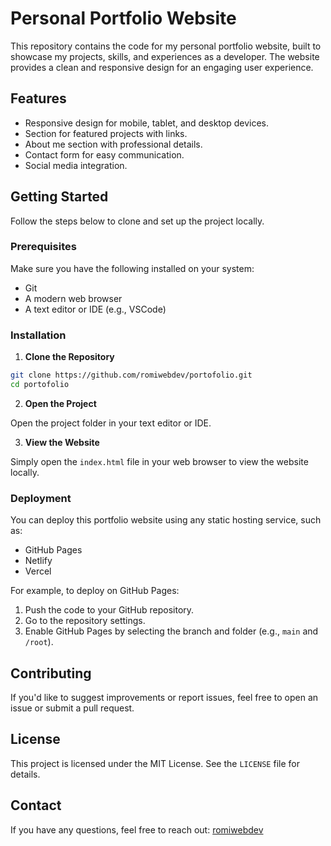 # Personal Portfolio Website

This repository contains the code for my personal portfolio website, built to showcase my projects, skills, and experiences as a developer. The website provides a clean and responsive design for an engaging user experience.

## Features
- Responsive design for mobile, tablet, and desktop devices.
- Section for featured projects with links.
- About me section with professional details.
- Contact form for easy communication.
- Social media integration.

## Getting Started
Follow the steps below to clone and set up the project locally.

### Prerequisites
Make sure you have the following installed on your system:
- Git
- A modern web browser
- A text editor or IDE (e.g., VSCode)

### Installation

1. **Clone the Repository**

```bash
git clone https://github.com/romiwebdev/portofolio.git
cd portofolio
```

2. **Open the Project**

Open the project folder in your text editor or IDE.

3. **View the Website**

Simply open the `index.html` file in your web browser to view the website locally.

### Deployment
You can deploy this portfolio website using any static hosting service, such as:
- GitHub Pages
- Netlify
- Vercel

For example, to deploy on GitHub Pages:
1. Push the code to your GitHub repository.
2. Go to the repository settings.
3. Enable GitHub Pages by selecting the branch and folder (e.g., `main` and `/root`).

## Contributing
If you'd like to suggest improvements or report issues, feel free to open an issue or submit a pull request.

## License
This project is licensed under the MIT License. See the `LICENSE` file for details.

## Contact
If you have any questions, feel free to reach out:
[romiwebdev](https://github.com/romiwebdev)
